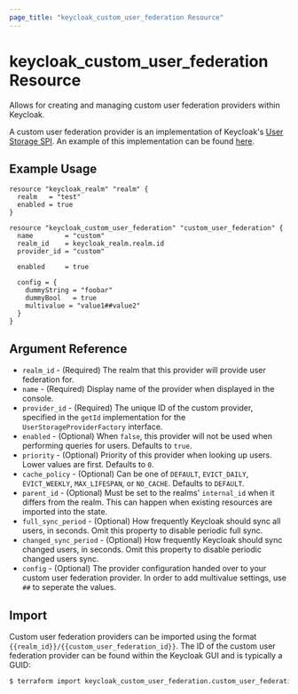 ```yaml
---
page_title: "keycloak_custom_user_federation Resource"
---
```


# keycloak\_custom\_user\_federation Resource

Allows for creating and managing custom user federation providers within Keycloak.

A custom user federation provider is an implementation of Keycloak's [User Storage SPI](https://www.keycloak.org/docs/4.2/server_development/index.html#_user-storage-spi).
An example of this implementation can be found [here](https://github.com/mrparkers/terraform-provider-keycloak/tree/master/custom-user-federation-example).

## Example Usage

```hcl
resource "keycloak_realm" "realm" {
  realm   = "test"
  enabled = true
}

resource "keycloak_custom_user_federation" "custom_user_federation" {
  name        = "custom"
  realm_id    = keycloak_realm.realm.id
  provider_id = "custom"

  enabled     = true

  config = {
    dummyString = "foobar"
    dummyBool   = true
    multivalue = "value1##value2"
  }
}
```

## Argument Reference

- `realm_id` - (Required) The realm that this provider will provide user federation for.
- `name` - (Required) Display name of the provider when displayed in the console.
- `provider_id` - (Required) The unique ID of the custom provider, specified in the `getId` implementation for the `UserStorageProviderFactory` interface.
- `enabled` - (Optional) When `false`, this provider will not be used when performing queries for users. Defaults to `true`.
- `priority` - (Optional) Priority of this provider when looking up users. Lower values are first. Defaults to `0`.
- `cache_policy` - (Optional) Can be one of `DEFAULT`, `EVICT_DAILY`, `EVICT_WEEKLY`, `MAX_LIFESPAN`, or `NO_CACHE`. Defaults to `DEFAULT`.
- `parent_id` - (Optional) Must be set to the realms' `internal_id`  when it differs from the realm. This can happen when existing resources are imported into the state.
- `full_sync_period` - (Optional) How frequently Keycloak should sync all users, in seconds. Omit this property to disable periodic full sync.
- `changed_sync_period` - (Optional) How frequently Keycloak should sync changed users, in seconds. Omit this property to disable periodic changed users sync.
- `config` - (Optional) The provider configuration handed over to your custom user federation provider. In order to add multivalue settings, use `##` to seperate the values.

## Import

Custom user federation providers can be imported using the format `{{realm_id}}/{{custom_user_federation_id}}`.
The ID of the custom user federation provider can be found within the Keycloak GUI and is typically a GUID:

```bash
$ terraform import keycloak_custom_user_federation.custom_user_federation my-realm/af2a6ca3-e4d7-49c3-b08b-1b3c70b4b860
```
